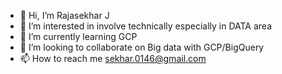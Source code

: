 - 👋 Hi, I’m Rajasekhar J
- 👀 I’m interested in involve technically especially in DATA area
- 🌱 I’m currently learning GCP
- 💞️ I’m looking to collaborate on Big data with GCP/BigQuery
- 📫 How to reach me sekhar.0146@gmail.com 

<!---
sekhar0146/sekhar0146 is a ✨ special ✨ repository because its `README.md` (this file) appears on your GitHub profile.
You can click the Preview link to take a look at your changes.
--->
